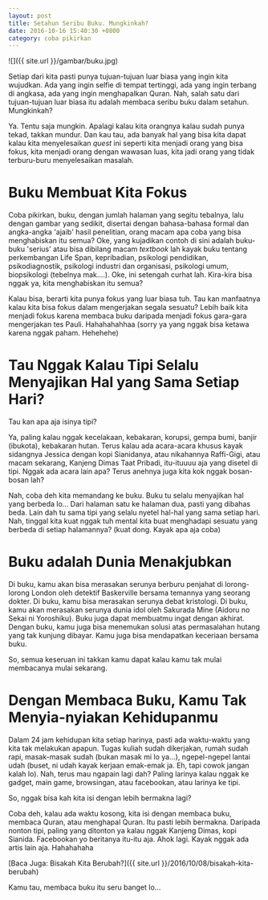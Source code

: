 ```yaml
---
layout: post
title: Setahun Seribu Buku. Mungkinkah?
date: 2016-10-16 15:40:30 +0800
category: coba pikirkan
---
```


![]({{ site.url }}/gambar/buku.jpg)

Setiap dari kita pasti punya tujuan-tujuan luar biasa yang ingin kita wujudkan. Ada yang ingin selfie di tempat tertinggi, ada yang ingin terbang di angkasa, ada yang ingin menghapalkan Quran. Nah, salah satu dari tujuan-tujuan luar biasa itu adalah membaca seribu buku dalam setahun. Mungkinkah?

<!-- more -->

Ya. Tentu saja mungkin. Apalagi kalau kita orangnya kalau sudah punya tekad, takkan mundur. Dan kau tau, ada banyak hal yang bisa kita dapat kalau kita menyelesaikan _quest_ ini seperti kita menjadi orang yang bisa fokus, kita menjadi orang dengan wawasan luas, kita jadi orang yang tidak terburu-buru menyelesaikan masalah.

# Buku Membuat Kita Fokus

Coba pikirkan, buku, dengan jumlah halaman yang segitu tebalnya, lalu dengan gambar yang sedikit, disertai dengan bahasa-bahasa formal dan angka-angka 'ajaib' hasil penelitian, orang macam apa coba yang bisa menghabiskan itu semua? Oke, yang kujadikan contoh di sini adalah buku-buku 'serius' atau bisa dibilang macam _textbook_ lah kayak buku tentang perkembangan Life Span, kepribadian, psikologi pendidikan, psikodiagnostik, psikologi industri dan organisasi, psikologi umum, biopsikologi (tebelnya mak....). Oke, ini setengah curhat lah. Kira-kira bisa nggak ya, kita menghabiskan itu semua?

Kalau bisa, berarti kita punya fokus yang luar biasa tuh. Tau kan manfaatnya kalau kita bisa fokus dalam mengerjakan segala sesuatu? Lebih baik kita menjadi fokus karena membaca buku daripada menjadi fokus gara-gara mengerjakan tes Pauli. Hahahahahhaa (sorry ya yang nggak bisa ketawa karena nggak paham. Hehehehe)

# Tau Nggak Kalau Tipi Selalu Menyajikan Hal yang Sama Setiap Hari?

Tau kan apa aja isinya tipi?

Ya, paling kalau nggak kecelakaan, kebakaran, korupsi, gempa bumi, banjir (ibukota), kebakaran hutan. Terus kalau ada acara-acara khusus kayak sidangnya Jessica dengan kopi Sianidanya, atau nikahannya Raffi-Gigi, atau macam sekarang, Kanjeng Dimas Taat Pribadi, itu-ituuuu aja yang disetel di tipi. Nggak ada acara lain apa? Terus anehnya juga kita kok nggak bosan-bosan lah?

Nah, coba deh kita memandang ke buku. Buku tu selalu menyajikan hal yang berbeda lo... Dari halaman satu ke halaman dua, pasti yang dibahas beda. Lain dah tu sama tipi yang selalu nyetel hal-hal yang sama setiap hari. Nah, tinggal kita kuat nggak tuh mental kita buat menghadapi sesuatu yang berbeda di setiap halamannya? (kuat dong. Kayak apa aja coba)

# Buku adalah Dunia Menakjubkan

Di buku, kamu akan bisa merasakan serunya berburu penjahat di lorong-lorong London oleh detektif Baskerville bersama temannya yang seorang dokter. Di buku, kamu bisa merasakan serunya debat kristologi. Di buku, kamu akan merasakan serunya dunia idol oleh Sakurada Mine (Aidoru no Sekai ni Yoroshiku). Buku juga dapat membuatmu ingat dengan akhirat. Dengan buku, kamu juga bisa menemukan solusi atas permasalahan hutang yang tak kunjung dibayar. Kamu juga bisa mendapatkan keceriaan bersama buku.

So, semua keseruan ini takkan kamu dapat kalau kamu tak mulai membacanya mulai sekarang.

# Dengan Membaca Buku, Kamu Tak Menyia-nyiakan Kehidupanmu

Dalam 24 jam kehidupan kita setiap harinya, pasti ada waktu-waktu yang kita tak melakukan apapun. Tugas kuliah sudah dikerjakan, rumah sudah rapi, masak-masak sudah (bukan masak mi lo ya...), ngepel-ngepel lantai udah (buset, ni udah kayak kerjaan emak-emak ja. Eh, tapi cowok jangan kalah lo). Nah, terus mau ngapain lagi dah? Paling larinya kalau nggak ke gadget, main game, browsingan, atau facebookan, atau larinya ke tipi.

So, nggak bisa kah kita isi dengan lebih bermakna lagi?

Coba deh, kalau ada waktu kosong, kita isi dengan membaca buku, membaca Quran, atau menghapal Quran. Itu pasti lebih bermakna. Daripada nonton tipi, paling yang ditonton ya kalau nggak Kanjeng Dimas, kopi Sianida. Facebookan yo beritanya itu-itu aja. Ahok lagi. Kayak nggak ada artis lain aja. Hahahahaha

[Baca Juga: Bisakah Kita Berubah?]({{ site.url }}/2016/10/08/bisakah-kita-berubah)

Kamu tau, membaca buku itu seru banget lo...
